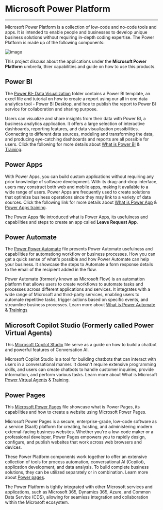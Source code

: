 # Microsoft Power Platform 
---
Microsoft Power Platform is a collection of low-code and no-code tools and apps. It is intended to enable people and businesses to develop unique business solutions without requiring in-depth coding expertise. The Power Platform is made up of the following components: 

![image](https://github.com/microsoft/NTA/assets/149112162/883bb7e6-3b66-4d2b-ae95-2222017bc15b)

This project discuss about the applications under the **Microsoft Power Platform** umbrella, thier capabilities and guide on how to use this products.

## Power BI

The [Power BI- Data Visualization](https://github.com/microsoft/NTA/tree/main/Power%20Platform%20Samples/Power%20BI%20/Power%20BI%20-%20Data%20Visualization) folder contains a Power BI template, an excel file and tutorial on how to create a report using our all in one data analytics tool - Power BI Desktop, and hoe to publish the report to Power BI service for collaboration and sharing purpose.

Users can visualize and share insights from their data with Power BI, a business analytics application. It offers a large selection of interactive dashboards, reporting features, and data visualization possibilities. Connecting to different data sources, modeling and transforming the data, and producing eye-catching dashboards and reports are all possible for users. Click the following for more details about [What is Power BI](https://learn.microsoft.com/en-us/power-bi/fundamentals/power-bi-overview) & [Training](https://learn.microsoft.com/en-us/training/powerplatform/power-bi?WT.mc_id=powerbi_landingpage-marketing-page). 

## Power Apps

With Power Apps, you can build custom applications without requiring any prior knowledge of software development. With its drag-and-drop interface, users may construct both web and mobile apps, making it available to a wide range of users. Power Apps are frequently used to create solutions that optimize business operations since they may link to a variety of data sources. Click the following link for more details about [What is Power App](https://learn.microsoft.com/en-us/power-apps/powerapps-overview) &  [Power Apps training](https://learn.microsoft.com/en-us/training/powerplatform/power-apps). 

The [Power Apps](https://github.com/microsoft/NTA/blob/main/Power%20Platform%20Samples/Power%20Apps.ipynb) file introduced what is Power Apps, its usefulness and capabilities and steps to create an app called **Leave Request App**.

## Power Automate

The [Power Power Automate](https://github.com/microsoft/NTA/blob/main/Power%20Platform%20Samples/Microsoft%20Power%20Automate.ipynb) file presents Power Automate usefulness and capabilities for automationg workflow or business processes. How you can get a quick sense of what's possible and how Power Automate can help your business. It showcase the steps to Automate a form response details to the email of the recipient added in the flow.

Power Automate (formerly known as Microsoft Flow) is an automation platform that allows users to create workflows to automate tasks and processes across different applications and services. It integrates with a wide range of Microsoft and third-party services, enabling users to automate repetitive tasks, trigger actions based on specific events, and streamline business processes. Learn more about [What is Power Automate](https://learn.microsoft.com/en-us/power-automate/getting-started) & [Trainings](https://learn.microsoft.com/en-us/training/powerplatform/power-automate) 

## Microsoft Copilot Studio (Formerly called Power Virtual Agents)

This [Microsoft Copilot Studio](https://github.com/microsoft/NTA/blob/main/Power%20Platform%20Samples/Microsoft%20Copilot%20Studio%20(Formerly%20called%20Power%20Virtual%20Agents).ipynb) file serve as a guide on how to build a chatbot and powerful features of Conversation AI.

Microsoft Copilot Studio is a tool for building chatbots that can interact with users in a conversational manner. It doesn't require extensive programming skills, and users can create chatbots to handle customer inquiries, provide information, and perform various tasks. Learn more about What is Microsoft [Power Virtual Agents](https://learn.microsoft.com/en-us/microsoft-copilot-studio/fundamentals-what-is-copilot-studio) & [Training](https://learn.microsoft.com/en-us/training/paths/work-power-virtual-agents/). 

## Power Pages

This [Microsoft Power Pages](https://github.com/microsoft/NTA/blob/main/Power%20Platform%20Samples/Microsoft%20Power%20Pages.ipynb) file showcase what is Power Pages, its capabilities and how to create a website using Microsoft Power Pages.

Microsoft Power Pages is a secure, enterprise-grade, low-code software as a service (SaaS) platform for creating, hosting, and administering modern external-facing business websites. Whether you're a low-code maker or a professional developer, Power Pages empowers you to rapidly design, configure, and publish websites that work across web browsers and devices.


These Power Platform components work together to offer an extensive collection of tools for process automation, conversational AI (Copilot), application development, and data analysis. To build complete business solutions, they can be utilized separately or in combination. Learn more about [Power pages](https://learn.microsoft.com/en-us/power-pages/).


The Power Platform is tightly integrated with other Microsoft services and applications, such as Microsoft 365, Dynamics 365, Azure, and Common Data Service (CDS), allowing for seamless integration and collaboration within the Microsoft ecosystem. 

 

 
